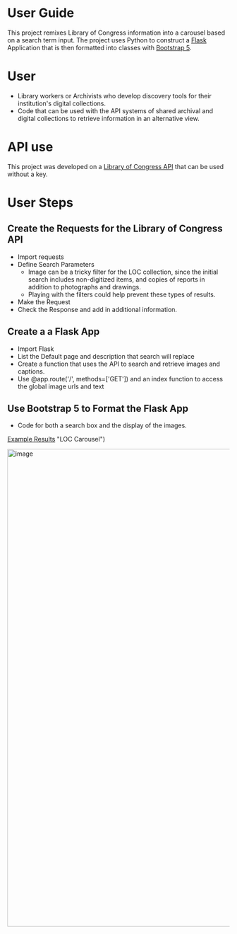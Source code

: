 # User Guide
This project remixes Library of Congress information into a carousel based on a search term input. The project uses Python to construct a [Flask](https://flask.palletsprojects.com/en/stable/) Application that is then formatted  into classes with [Bootstrap 5](https://getbootstrap.com/docs/5.0/getting-started/introduction/). 

# User
- Library workers or Archivists who develop discovery tools for their institution's digital collections.
- Code that can be used with the API systems of shared archival and digital collections to retrieve information in an alternative view. 

 # API use
 This project was developed on a [Library of Congress API]([url](https://www.loc.gov/apis/json-and-yaml/)) that can be used without a key. 

 # User Steps
## Create the Requests for the Library of Congress API
- Import requests
- Define Search Parameters
  - Image can be a tricky filter for the LOC collection, since the initial search includes non-digitized items, and copies of reports in addition to photographs and drawings.
  - Playing with the filters could help prevent these types of results. 
- Make the Request
- Check the Response and add in additional information.

## Create a a Flask App
- Import Flask 
- List the Default page and description that search will replace
- Create a function that uses the API to search and retrieve images and captions.
- Use @app.route('/', methods=['GET']) and an index function to access the global image urls and text


## Use Bootstrap 5 to Format the Flask App
- Code for both a search box and the display of the images. 
    


[Example Results](http://127.0.0.1:5000/?search=dog) "LOC Carousel")

<img width="1920" height="1080" alt="image" src="https://github.com/user-attachments/assets/1a7df3b2-51db-443d-98e6-3d189f1f2e6d" />




